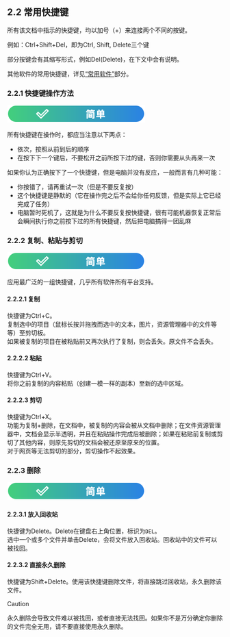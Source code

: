 ## 2.2 常用快捷键

所有该文档中指示的快捷键，均以加号（+）来连接两个不同的按键。

例如：Ctrl+Shift+Del，即为Ctrl, Shift, Delete三个键

部分按键会有其缩写形式，例如Del(Delete)，在下文中会有说明。

其他软件的常用快捷键，详见[“常用软件”](../常用软件/)部分。

### 2.2.1 快捷键操作方法

![简单](../../图片/easy.svg)

所有快捷键在操作时，都应当注意以下两点：
- 依次，按照从前到后的顺序
- 在按下下一个键后，不要松开之前所按下过的键，否则你需要从头再来一次

如果你认为正确按下了一个快捷键，但是电脑并没有反应，一般而言有几种可能：
- 你按错了，请再重试一次（但是不要反复按）
- 这个快捷键是静默的（它在操作完之后不会给你任何反馈，但是实际上它已经完成了任务）
- 电脑暂时死机了，这就是为什么不要反复按快捷键，很有可能机器恢复正常后会瞬间执行你之前按下过的所有快捷键，然后把电脑搞得一团乱麻

### 2.2.2 复制、粘贴与剪切
![简单](../../图片/easy.svg)

应用最广泛的一组快捷键，几乎所有软件所有平台支持。

#### 2.2.2.1 复制

快捷键为Ctrl+C。<br>复制选中的项目（鼠标长按并拖拽而选中的文本，图片，资源管理器中的文件等等）至剪切板。<br>如果被复制的项目在被粘贴前又再次执行了复制，则会丢失。原文件不会丢失。

#### 2.2.2.2 粘贴
快捷键为Ctrl+V。<br>将你之前复制的内容粘贴（创建一模一样的副本）至新的选中区域。

#### 2.2.2.3 剪切
快捷键为Ctrl+X。<br>功能为复制+删除，在文档中，被复制的内容会被从文档中删除；在文件资源管理器中，文档会显示半透明，并且在粘贴操作完成后被删除；如果在粘贴前复制或剪切了其他内容，则原先剪切的文档会被还原至原来的位置。<br>对于网页等无法剪切的部分，剪切操作不起效果。

### 2.2.3 删除

![简单](../../图片/easy.svg)

#### 2.2.3.1 放入回收站

快捷键为Delete。Delete在键盘右上角位置，标识为`DEL`。<br>选中一个或多个文件并单击Delete，会将文件放入回收站。回收站中的文件可以被找回。

#### 2.2.3.2 直接永久删除
快捷键为Shift+Delete。使用该快捷键删除文件，将直接跳过回收站，永久删除该文件。

>[!CAUTION]
>永久删除会导致文件难以被找回，或者直接无法找回。如果你不是万分确定你删除的文件完全无用，请不要直接使用永久删除。